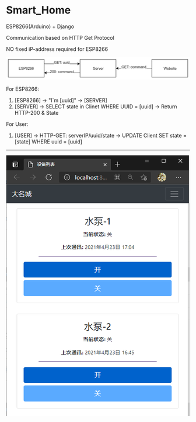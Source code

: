 # Smart_Home
ESP8266(Arduino) + Django

Communication based on HTTP Get Protocol

NO fixed iP-address required for ESP8266

![workflow](./figures/workflow.png)

For ESP8266:
1. [ESP8266] -> "I`m [uuid]" -> [SERVER]
2. [SERVER] -> SELECT state in Clinet WHERE UUID = [uuid] -> Return HTTP-200 & State

For User:
1. [USER] -> HTTP-GET: serverIP/uuid/state -> UPDATE Client SET state = [state] WHERE uuid = [uuid]

---

![index.html](./figures/server_index.png)
